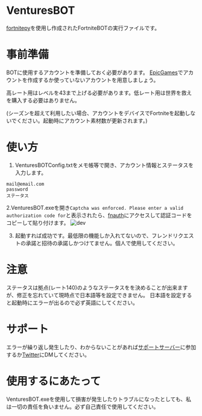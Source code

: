 # VenturesBOT
[fortnitepy](https://github.com/Terbau/fortnitepy)を使用し作成されたFortniteBOTの実行ファイルです。

# 事前準備
BOTに使用するアカウントを準備しておく必要があります。
[EpicGames](https://www.epicgames.com/site/ja/home)でアカウントを作成するか使っていないアカウントを用意しましょう。

高レート用はレベルを43まで上げる必要があります。低レート用は世界を救えを購入する必要はありません。

(シーズンを超えて利用したい場合、アカウントをデバイスでFortniteを起動しないでください。起動時にアカウント素材数が更新されます。)

# 使い方
1. VenturesBOTConfig.txtをメモ帳等で開き、アカウント情報とステータスを入力します。
```
mail@email.com
password
ステータス
```
2.VenturesBOT.exeを開き`Captcha was enforced. Please enter a valid authorization code for`と表示されたら、[fnauth](https://rebrand.ly/authcode)にアクセスして認証コードをコピーして貼り付けます。
![dev](https://media.discordapp.net/attachments/1084186482975178946/1131445313094307840/auth.png)

3. 起動すれば成功です。最低限の機能しか入れてないので、フレンドリクエストの承諾と招待の承諾しかつけてません。個人で使用してください。


# 注意
ステータスは拠点(レート140)のようなステータスをを決めることが出来ますが、修正を忘れていて現時点で日本語等を設定できません。
日本語を設定すると起動時にエラーが出るので必ず英語にしてください。

# サポート
エラーが繰り返し発生したり、わからないことがあれば[サポートサーバー](https://discord.gg/JjcgnD5VUx)に参加するか[Twitter](https://twitter.com/ColdColor_Lemon)にDMしてください。

# 使用するにあたって
VenturesBOT.exeを使用して損害が発生したりトラブルになったとしても、私は一切の責任を負いません。必ず自己責任で使用してください。
